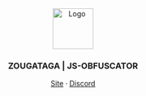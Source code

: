 
<div align="center">
    <img src="https://zougataga-jsobfuscator.herokuapp.com/img/favicon.ico" alt="Logo" width="80" height="80">
  <h3>ZOUGATAGA | JS-OBFUSCATOR</h3>
  <p>
    <a href="https://zougataga-jsobfuscator.herokuapp.com/">Site</a> · <a href="https://discord.gg/ctp">Discord</a>
  </p>
</div>
